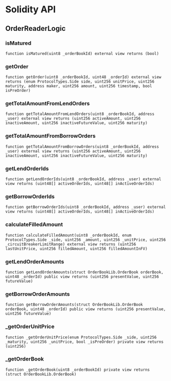 # Solidity API

## OrderReaderLogic

### isMatured

```solidity
function isMatured(uint8 _orderBookId) external view returns (bool)
```

### getOrder

```solidity
function getOrder(uint8 _orderBookId, uint48 _orderId) external view returns (enum ProtocolTypes.Side side, uint256 unitPrice, uint256 maturity, address maker, uint256 amount, uint256 timestamp, bool isPreOrder)
```

### getTotalAmountFromLendOrders

```solidity
function getTotalAmountFromLendOrders(uint8 _orderBookId, address _user) external view returns (uint256 activeAmount, uint256 inactiveAmount, uint256 inactiveFutureValue, uint256 maturity)
```

### getTotalAmountFromBorrowOrders

```solidity
function getTotalAmountFromBorrowOrders(uint8 _orderBookId, address _user) external view returns (uint256 activeAmount, uint256 inactiveAmount, uint256 inactiveFutureValue, uint256 maturity)
```

### getLendOrderIds

```solidity
function getLendOrderIds(uint8 _orderBookId, address _user) external view returns (uint48[] activeOrderIds, uint48[] inActiveOrderIds)
```

### getBorrowOrderIds

```solidity
function getBorrowOrderIds(uint8 _orderBookId, address _user) external view returns (uint48[] activeOrderIds, uint48[] inActiveOrderIds)
```

### calculateFilledAmount

```solidity
function calculateFilledAmount(uint8 _orderBookId, enum ProtocolTypes.Side _side, uint256 _amount, uint256 _unitPrice, uint256 _circuitBreakerLimitRange) external view returns (uint256 lastUnitPrice, uint256 filledAmount, uint256 filledAmountInFV)
```

### getLendOrderAmounts

```solidity
function getLendOrderAmounts(struct OrderBookLib.OrderBook orderBook, uint48 _orderId) public view returns (uint256 presentValue, uint256 futureValue)
```

### getBorrowOrderAmounts

```solidity
function getBorrowOrderAmounts(struct OrderBookLib.OrderBook orderBook, uint48 _orderId) public view returns (uint256 presentValue, uint256 futureValue)
```

### _getOrderUnitPrice

```solidity
function _getOrderUnitPrice(enum ProtocolTypes.Side _side, uint256 _maturity, uint256 _unitPrice, bool _isPreOrder) private view returns (uint256)
```

### _getOrderBook

```solidity
function _getOrderBook(uint8 _orderBookId) private view returns (struct OrderBookLib.OrderBook)
```


